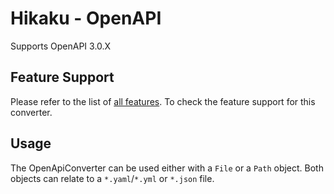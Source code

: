 # Hikaku - OpenAPI

Supports OpenAPI 3.0.X

## Feature Support

Please refer to the list of [all features](features.md). To check the feature support for this converter.

## Usage

The OpenApiConverter can be used either with a `File` or a `Path` object. Both objects can relate to a `*.yaml`/`*.yml` or `*.json` file.